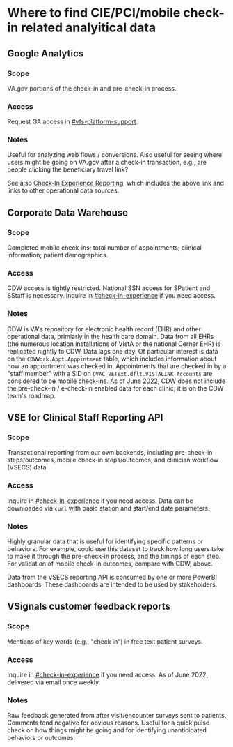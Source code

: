 # Where to find CIE/PCI/mobile check-in related analyitical data

## Google Analytics
### Scope
VA.gov portions of the check-in and pre-check-in process.
### Access
Request GA access in [#vfs-platform-support](https://dsva.slack.com/archives/CBU0KDSB1). 

### Notes
Useful for analyzing web flows / conversions. Also useful for seeing where users might be going on VA.gov after a check-in transaction, e.g., are people clicking the beneficiary travel link?

See also [Check-In Experience Reporting](https://github.com/department-of-veterans-affairs/va.gov-team/blob/master/products/health-care/checkin/product/reporting.md#check-in-experience-reporting), which includes the above link and links to other operational data sources.

## Corporate Data Warehouse

### Scope
Completed mobile check-ins; total number of appointments; clinical information; patient demographics.

### Access
CDW access is tightly restricted. National SSN access for SPatient and SStaff is necessary. Inquire in [#check-in-experience](https://dsva.slack.com/archives/C022AC2STBM) if you need access.

### Notes
CDW is VA's repository for electronic health record (EHR) and other operational data, primiarly in the health care domain. Data from all EHRs (the numerous location installations of VistA or the national Cerner EHR) is replicated nightly to CDW. Data lags one day. Of particular interest is data on the `CDWWork.Appt.Apppintment` table, which includes information about how an appointment was checked in. Appointments that are checked in by a "staff member" with a SID on `OVAC_VEText.dflt.VISTALINK_Accounts` are considered to be mobile check-ins. As of June 2022, CDW does not include the pre-check-in / e-check-in enabled data for each clinic; it is on the CDW team's roadmap.

## VSE for Clinical Staff Reporting API

### Scope
Transactional reporting from our own backends, including pre-check-in steps/outcomes, mobile check-in steps/outcomes, and clinician workflow (VSECS) data.

### Access
Inquire in [#check-in-experience](https://dsva.slack.com/archives/C022AC2STBM) if you need access. Data can be downloaded via `curl` with basic station and start/end date parameters.

### Notes
Highly granular data that is useful for identifying specific patterns or behaviors. For example, could use this dataset to track how long users take to make it through the pre-check-in process, and the timings of each step. For validation of mobile check-in outcomes, compare with CDW, above.

Data from the VSECS reporting API is consumed by one or more PowerBI dashboards. These dashboards are intended to be used by stakeholders.


## VSignals customer feedback reports
### Scope
Mentions of key words (e.g., "check in") in free text patient surveys.

### Access
Inquire in [#check-in-experience](https://dsva.slack.com/archives/C022AC2STBM) if you need access. As of June 2022, delivered via email once weekly.

### Notes
Raw feedback generated from after visit/encounter surveys sent to patients. Comments tend negative for obvious reasons. Useful for a quick pulse check on how things might be going and for identifying unanticipated behaviors or outcomes.
